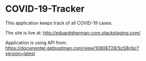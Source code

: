# COVID-19-Tracker
This application keeps track of all COVID-19 cases.

The site is live at:
http://eduardgherman-com.stackstaging.com/

Application is using API from:
https://documenter.getpostman.com/view/10808728/SzS8rjbc?version=latest
